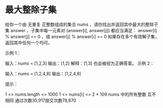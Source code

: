 # 最大整除子集

给你一个由 无重复 正整数组成的集合 nums ，请你找出并返回其中最大的整除子集 answer ，子集中每一元素对 (answer[i], answer[j]) 都应当满足：
answer[i] % answer[j] == 0 ，或
answer[j] % answer[i] == 0
如果存在多个有效解子集，返回其中任何一个均可。

 

示例 1：

输入：nums = [1,2,3]
输出：[1,2]
解释：[1,3] 也会被视为正确答案。
示例 2：

输入：nums = [1,2,4,8]
输出：[1,2,4,8]
 

提示：

1 <= nums.length <= 1000
1 <= nums[i] <= 2 * 109
nums 中的所有整数 互不相同
通过次数35,917提交次数78,870
